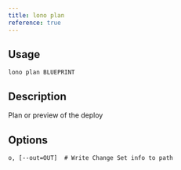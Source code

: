 ```yaml
---
title: lono plan
reference: true
---
```


## Usage

    lono plan BLUEPRINT

## Description

Plan or preview of the deploy


## Options

```
o, [--out=OUT]  # Write Change Set info to path
```

